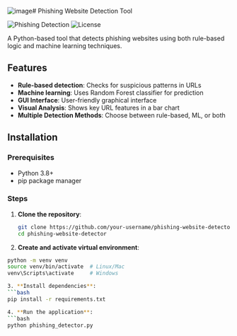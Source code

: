 ![image](https://github.com/user-attachments/assets/d021912a-ce56-41a4-87c7-c8446a07d640)# Phishing Website Detection Tool

![Phishing Detection](https://img.shields.io/badge/Python-3.8%2B-blue)
![License](https://img.shields.io/badge/License-MIT-green)

A Python-based tool that detects phishing websites using both rule-based logic and machine learning techniques.

## Features

- **Rule-based detection**: Checks for suspicious patterns in URLs
- **Machine learning**: Uses Random Forest classifier for prediction
- **GUI Interface**: User-friendly graphical interface
- **Visual Analysis**: Shows key URL features in a bar chart
- **Multiple Detection Methods**: Choose between rule-based, ML, or both

## Installation

### Prerequisites
- Python 3.8+
- pip package manager

### Steps

1. **Clone the repository**:
   ```bash
   git clone https://github.com/your-username/phishing-website-detector.git
   cd phishing-website-detector

2. **Create and activate virtual environment**:
```bash
python -m venv venv
source venv/bin/activate  # Linux/Mac
venv\Scripts\activate     # Windows

3. **Install dependencies**:
```bash
pip install -r requirements.txt

4. **Run the application**:
```bash
python phishing_detector.py
